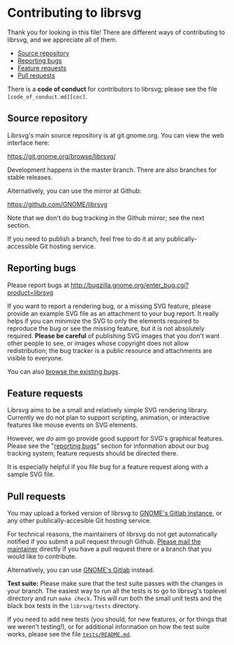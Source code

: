 Contributing to librsvg
=======================

Thank you for looking in this file!  There are different ways of
contributing to librsvg, and we appreciate all of them.

* [Source repository](#source-code)
* [Reporting bugs](#reporting-bugs)
* [Feature requests](#feature-requests)
* [Pull requests](#pull-requests)

There is a **code of conduct** for contributors to librsvg; please see the
file `[code_of_conduct.md][coc]`.

## Source repository

Librsvg's main source repository is at git.gnome.org.  You can view
the web interface here:

https://git.gnome.org/browse/librsvg/

Development happens in the master branch.  There are also branches for
stable releases.

Alternatively, you can use the mirror at Github:

https://github.com/GNOME/librsvg

Note that we don't do bug tracking in the Github mirror; see the next
section.

If you need to publish a branch, feel free to do it at any
publically-accessible Git hosting service.

## Reporting bugs

Please report bugs at http://bugzilla.gnome.org/enter_bug.cgi?product=librsvg

If you want to report a rendering bug, or a missing SVG feature,
please provide an example SVG file as an attachment to your bug
report.  It really helps if you can minimize the SVG to only the
elements required to reproduce the bug or see the missing feature, but
it is not absolutely required.  **Please be careful** of publishing
SVG images that you don't want other people to see, or images whose
copyright does not allow redistribution; the bug tracker is a public
resource and attachments are visible to everyone.

You can also [browse the existing bugs][bugs-browse].

## Feature requests

Librsvg aims to be a small and relatively simple SVG rendering
library.  Currently we do not plan to support scripting, animation, or
interactive features like mouse events on SVG elements.

However, we *do* aim go provide good support for SVG's graphical
features.  Please see the "[reporting bugs](#reporting-bugs)" section for
information about our bug tracking system; feature requests should be
directed there.

It is especially helpful if you file bug for a feature request along
with a sample SVG file.

## Pull requests

You may upload a forked version of librsvg to [GNOME's Gitlab
instance][gitlab], or any other publically-accesible Git hosting
service.

For technical reasons, the maintainers of librsvg do not get
automatically notified if you submit a pull request through Github.
[Please mail the maintainer][mail] directly if you have a pull request
there or a branch that you would like to contribute.

Alternatively, you can use [GNOME's Gitlab][gitlab] instead.

**Test suite:** Please make sure that the test suite passes with the
changes in your branch.  The easiest way to run all the tests is to go
to librsvg's toplevel directory and run `make check`.  This will run
both the small unit tests and the black box tests in the
`librsvg/tests` directory.

If you need to add new tests (you should, for new features, or for
things that we weren't testing!), or for additional information on how
the test suite works, please see the file [`tests/README.md`][tests-readme].

[coc]: code-of-conduct.md
[gitlab]: https://gitlab.gnome.org/
[bugs-browse]: https://bugzilla.gnome.org/page.cgi?id=browse.html&product=librsvg
[mail]: mailto:federico@gnome.org
[tests-readme]: tests/README.md

